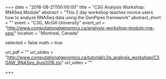 +++
date = "2018-08-21T00:00:00"
title = "C3G Analysis Workshop: RNASeq Module"
abstract = "This 2 day workshop teaches novice users how to analyze RNASeq data using the GenPipes framework"
abstract_short = ""
event = "C3G, McGill University"
event_url = "http://www.computationalgenomics.ca/analysis-workshop-module-rna-seq/"
location = "Montreal, Canada"

selected = false
math = true

url_pdf = ""
url_slides = "http://www.computationalgenomics.ca/tutorial/c3g_analysis_workshop/C3GAW_RNASeq_Aug2018.zip"
url_video = ""


+++

